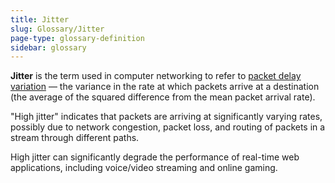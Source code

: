 ```yaml
---
title: Jitter
slug: Glossary/Jitter
page-type: glossary-definition
sidebar: glossary
---
```


**Jitter** is the term used in computer networking to refer to [packet delay variation](https://en.wikipedia.org/wiki/Packet_delay_variation) — the variance in the rate at which packets arrive at a destination (the average of the squared difference from the mean packet arrival rate).

"High jitter" indicates that packets are arriving at significantly varying rates, possibly due to network congestion, packet loss, and routing of packets in a stream through different paths.

High jitter can significantly degrade the performance of real-time web applications, including voice/video streaming and online gaming.
